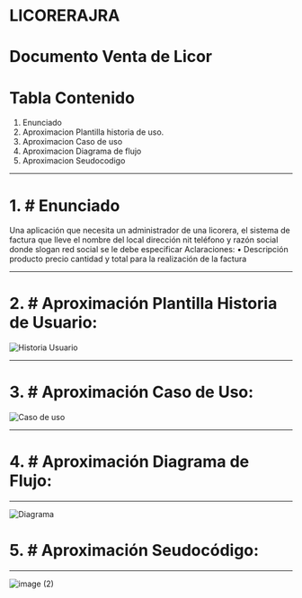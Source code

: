 # LICORERAJRA
# Documento Venta de Licor
# Tabla Contenido
1. Enunciado
2. Aproximacion Plantilla historia de uso.
3. Aproximacion Caso de uso
4. Aproximacion Diagrama de flujo
5. Aproximacion Seudocodigo
------------------------------------------------------------------------------------------------------------------------------------------------------------------------

# 1. # Enunciado

Una aplicación que necesita un administrador de una licorera, el sistema de factura que lleve el nombre del local dirección nit  teléfono y razón social donde slogan red social se le debe especificar 
Aclaraciones:
• Descripción producto precio cantidad y total para la realización de la factura

------------------------------------------------------------------------------------------------------------------------------------------------------------------------

# 2. # Aproximación Plantilla Historia de Usuario:
![Historia Usuario](https://github.com/Jhon12z/LICORERAJRA/assets/133507283/d0935e93-8e87-4c20-bf0a-1ab0c22a8ecf)

------------------------------------------------------------------------------------------------------------------------------------------------------------------------

# 3. # Aproximación Caso de Uso:
![Caso de uso](https://github.com/Jhon12z/LICORERAJRA/assets/133507283/d875138a-4077-4501-8082-8fde943364ac)

------------------------------------------------------------------------------------------------------------------------------------------------------------------------

# 4. # Aproximación Diagrama de Flujo:

------------------------------------------------------------------------------------------------------------------------------------------------------------------------

![Diagrama](https://github.com/Jhon12z/LICORERAJRA/assets/133507283/00ff249f-69da-4fd1-a367-68505db9e850)
# 5. # Aproximación Seudocódigo: 

------------------------------------------------------------------------------------------------------------------------------------------------------------------------

![image (2)](https://github.com/Jhon12z/LICORERAJRA/assets/133507283/e1c862e5-dfd8-4821-a4bb-206ad6055417)

